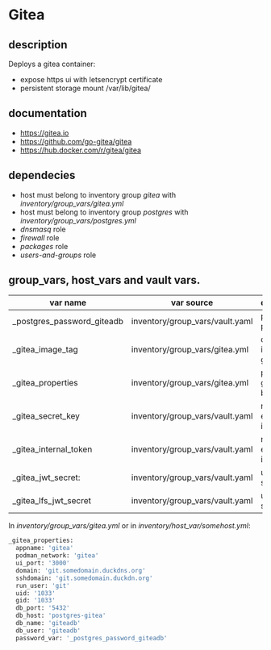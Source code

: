 # Gitea 

## description
Deploys a gitea container:

* expose https ui with letsencrypt certificate
* persistent storage mount /var/lib/gitea/

## documentation

* https://gitea.io
* https://github.com/go-gitea/gitea
* https://hub.docker.com/r/gitea/gitea

## dependecies

* host must belong to inventory group *gitea* with *inventory/group_vars/gitea.yml*
* host must belong to inventory group *postgres* with *inventory/group_vars/postgres.yml*
* *dnsmasq* role
* *firewall* role
* *packages* role
* *users-and-groups* role

## group_vars, host_vars and vault vars.

| var name                   | var source                      | description                        |
|----------------------------|---------------------------------|------------------------------------|
| _postgres_password_giteadb | inventory/group_vars/vault.yaml | postgres password                  |
| _gitea_image_tag           | inventory/group_vars/gitea.yml  | docker image tag gitea/gitea:<tag> |
| _gitea_properties          | inventory/group_vars/gitea.yml  | properties gitea, see below        |
| _gitea_secret_key          | inventory/group_vars/vault.yaml | random at every install            |
| _gitea_internal_token      | inventory/group_vars/vault.yaml | random at every install            |
| _gitea_jwt_secret:         | inventory/group_vars/vault.yaml | unique string                      |
| _gitea_lfs_jwt_secret      | inventory/group_vars/vault.yaml | unique string                      |


In *inventory/group_vars/gitea.yml* or in *inventory/host_var/somehost.yml*:
```bash
_gitea_properties:
  appname: 'gitea'
  podman_network: 'gitea'
  ui_port: '3000'
  domain: 'git.somedomain.duckdns.org'
  sshdomain: 'git.somedomain.duckdn.org'
  run_user: 'git'
  uid: '1033'
  gid: '1033'
  db_port: '5432'
  db_host: 'postgres-gitea'
  db_name: 'giteadb'
  db_user: 'giteadb'
  password_var: '_postgres_password_giteadb'
```


